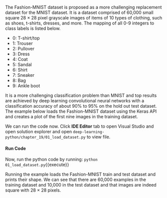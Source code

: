 The Fashion-MNIST dataset is proposed as a more challenging replacement dataset for the
MNIST dataset. It is a dataset comprised of 60,000 small square 28 × 28 pixel grayscale images
of items of 10 types of clothing, such as shoes, t-shirts, dresses, and more. The mapping of all
0-9 integers to class labels is listed below.
- 0: T-shirt/top
- 1: Trouser
- 2: Pullover
- 3: Dress
- 4: Coat
- 5: Sandal
- 6: Shirt
- 7: Sneaker
- 8: Bag
- 9: Ankle boot

It is a more challenging classification problem than MNIST and top results are achieved by
deep learning convolutional neural networks with a classification accuracy of about 90% to 95%
on the hold out test dataset. The example below loads the Fashion-MNIST dataset using the
Keras API and creates a plot of the first nine images in the training dataset.

We can run the code now. Click **IDE Editor** tab to open Visual Studio and open solution explorer and open `deep-learning-python/chapter_19/01_load_dataset.py` to view file.

#### Run Code
Now, run the python code by running: `python 01_load_dataset.py`{{execute}}

Running the example loads the Fashion-MNIST train and test dataset and prints their shape.
We can see that there are 60,000 examples in the training dataset and 10,000 in the test dataset
and that images are indeed square with 28 × 28 pixels.
